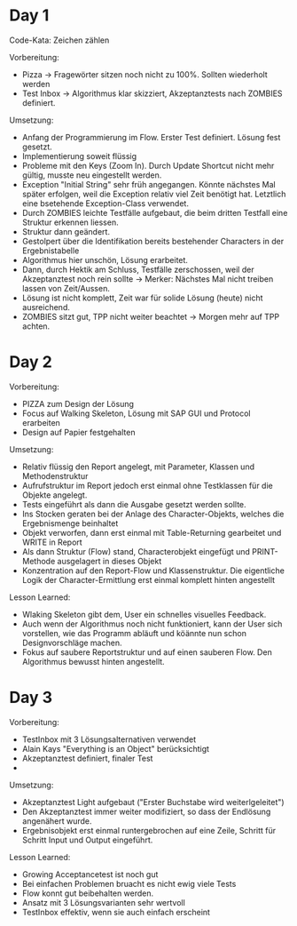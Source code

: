 # Day 1

Code-Kata: Zeichen zählen

Vorbereitung: 
 - Pizza -> Fragewörter sitzen noch nicht zu 100%. Sollten wiederholt werden
 - Test Inbox -> Algorithmus klar skizziert, Akzeptanztests nach ZOMBIES definiert.
              
Umsetzung: 
 - Anfang der Programmierung im Flow. Erster Test definiert. Lösung fest gesetzt.
 - Implementierung soweit flüssig
 - Probleme mit den Keys (Zoom In). Durch Update Shortcut nicht mehr gültig, musste neu eingestellt werden.
 - Exception "Initial String" sehr früh angegangen. Könnte nächstes Mal später erfolgen, weil die Exception relativ viel Zeit benötigt hat. Letztlich eine bsetehende Exception-Class verwendet.
 - Durch ZOMBIES leichte Testfälle aufgebaut, die beim dritten Testfall eine Struktur erkennen liessen.
 - Struktur dann geändert. 
 - Gestolpert über die Identifikation bereits bestehender Characters in der Ergebnistabelle
 - Algorithmus hier unschön, Lösung erarbeitet.
 - Dann, durch Hektik am Schluss, Testfälle zerschossen, weil der Akzeptanztest noch rein sollte -> Merker: Nächstes Mal nicht treiben lassen von Zeit/Aussen.
 - Lösung ist nicht komplett, Zeit war für solide Lösung (heute) nicht ausreichend.
 - ZOMBIES sitzt gut, TPP nicht weiter beachtet -> Morgen mehr auf TPP achten.

# Day 2

Vorbereitung:
 - PIZZA zum Design der Lösung
 - Focus auf Walking Skeleton, Lösung mit SAP GUI und Protocol erarbeiten
 - Design auf Papier festgehalten

Umsetzung:
 - Relativ flüssig den Report angelegt, mit Parameter, Klassen und Methodenstruktur
 - Aufrufstruktur im Report jedoch erst einmal ohne Testklassen für die Objekte angelegt.
 - Tests eingeführt als dann die Ausgabe gesetzt werden sollte.
 - Ins Stocken geraten bei der Anlage des Character-Objekts, welches die Ergebnismenge beinhaltet
 - Objekt verworfen, dann erst einmal mit Table-Returning gearbeitet und WRITE in Report
 - Als dann Struktur (Flow) stand, Characterobjekt eingefügt und PRINT-Methode ausgelagert in dieses Objekt
 - Konzentration auf den Report-Flow und Klassenstruktur. Die eigentliche Logik der Character-Ermittlung erst einmal komplett hinten angestellt

Lesson Learned:
 - Wlaking Skeleton gibt dem, User ein schnelles visuelles Feedback.
 - Auch wenn der Algorithmus noch nicht funktioniert, kann der User sich vorstellen, wie das Programm abläuft und köännte nun schon Designvorschläge machen.
 - Fokus auf saubere Reportstruktur und auf einen sauberen Flow. Den Algorithmus bewusst hinten angestellt. 

# Day 3

Vorbereitung:
 - TestInbox mit 3 Lösungsalternativen verwendet
 - Alain Kays "Everything is an Object" berücksichtigt
 - Akzeptanztest definiert, finaler Test
 - 
Umsetzung:
 - Akzeptanztest Light aufgebaut ("Erster Buchstabe wird weiterlgeleitet")
 - Den Akzeptanztest immer weiter modifiziert, so dass der Endlösung angenähert wurde.
 - Ergebnisobjekt erst einmal runtergebrochen auf eine Zeile, Schritt für Schritt Input und Output eingeführt.

Lesson Learned:
 - Growing Acceptancetest ist noch gut
 - Bei einfachen Problemen bruacht es nicht ewig viele Tests
 - Flow konnt gut beibehalten werden.
 - Ansatz mit 3 Lösungsvarianten sehr wertvoll
 - TestInbox effektiv, wenn sie auch einfach erscheint 
